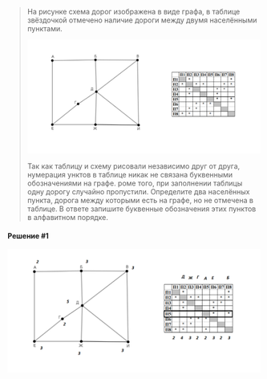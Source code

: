 > На рисунке схема дорог изображена в виде графа, в таблице звёздочкой отмечено наличие дороги между двумя населёнными пунктами.
> 
> ![](https://github.com/Thundiverter/infege2022/blob/main/repofiles/sgrad_01.png?raw=true)
> 
> Так как таблицу и схему рисовали независимо друг от друга, нумерация унктов в таблице никак не связана  буквенными обозначениями на графе. роме того, при заполнении таблицы одну дорогу случайно пропустили. Определите два населённых пункта, дорога между которыми есть на графе, но не отмечена в таблице. В ответе запишите буквенные обозначения этих пунктов в алфавитном порядке.



#### Решение #1
![](https://github.com/Thundiverter/infege2022/blob/main/repofiles/sgrad_01_sol.png?raw=true)
